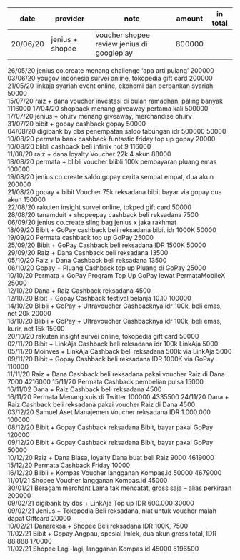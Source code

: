| date | provider | note | amount | in total |
|------|----------|------|--------|----------|	
|20/06/20|	jenius + shopee |	voucher shopee review jenius di googleplay|	800000 |
26/05/20	jenius co.create	menang challenge ‘apa arti pulang’	200000	
03/06/20	yougov indonesia	survei online, tokopedia gift card	200000	
21/05/20	linkaja syariah	event online, ekonomi dan perbankan syariah	50000	
15/07/20	raiz + dana	voucher investasi di bulan ramadhan, paling banyak	1116000	
17/04/20	shopback	menang giveaway pertama kali	500000	
17/07/20	jenius + oh.irv	menang giveaway, merchandise oh.irv		
31/07/20	bibit + gopay	cashback gopay	50000	
04/08/20	digibank by dbs	penempatan saldo tabungan idr 500000	50000	
10/08/20	permata bank	cashback funtastic friday top up gopay	20000	
10/08/20	blibli	cashback beli infinix hot 9	116000	
11/08/20	raiz + dana loyalty	Voucher 22k 4 akun	88000	
18/08/20	permata + blibli	voucher blibli 100k pembayaran pluang emas	100000	
19/08/20	jenius co.create	saldo gopay cerita sempat empat, dua akun	200000	
21/08/20	gopay + bibit	Voucher 75k reksadana bibit bayar via gopay dua akun	150000	
22/08/20	rakuten insight	survei online, tokped gift card	50000	
28/08/20	tanamduit + shopeepay	cashback beli reksadana	7500	
06/09/20	jenius co.create	sling bag jenius x jaka rakhmat		
18/09/20	Bibit + GoPay	cashback beli reksadana bibit idr 1000K	50000	
19/09/20	Permata	cashback top up GoPay	25000	
25/09/20	Bibit + GoPay	Cashback beli reksadana IDR 1500K	50000	
29/09/20	Raiz + Dana	Cashback beli reksadana	13500	
05/10/20	Raiz + Dana	Cashback beli reksadana	13500	
06/10/20	Gopay + Pluang	Cashback top up Pluang di GoPay	25000	
10/10/20	Permata + GoPay	Program Top Up GoPay lewat PermataMobileX	25000	
12/10/20	Dana + Raiz	Cashback reksadana	4500	
12/10/20	Bibit + Gopay	Cashback festival belanja 10.10	100000	
14/10/20	Blibli + GoPay + Ultravoucher	Cashbacknya idr 100k, beli emas, net 20k	20000	
18/10/20	Blibli + GoPay + Ultravoucher	Cashbacknya idr 100k, beli emas, kurir, net 15k	15000	
20/10/20	rakuten insight	survei online, tokopedia gift card	50000	
02/11/20	Bibit + LinkAja	Cashback beli reksadana idr 100k LinkAja	5000	
05/11/20	Moinves + LinkAja	Cashback beli reksadana 500k via LinkAja	5000	
09/11/20	Bibit + Gopay	Cashback beli reksadana IDR 1000K via GoPay	110000	
11/11/20	Raiz + Dana	Cashback beli reksadana pakai voucher Raiz di Dana	7000	4216000
15/11/20	Permata	Cashback pembelian pulsa	15000	
16/11/02	Dana + Raiz	Cashback beli reksadana	4500	
16/11/20	Permata	Menang kuis di Twitter	100000	4335500
24/11/20	Dana + Raiz	Cashback beli reksadana pakai voucher Raiz di Dana	4500	
03/12/20	Samuel Aset Manajemen	Voucher reksadana IDR 1.000.000	100000	
08/12/20	Bibit + Gopay	Cashback reksadana Bibit, bayar pakai GoPay	120000	
09/12/20	Bibit + Gopay	Cashback reksadana Bibit, bayar pakai GoPay	50000	
10/12/20	Raiz + Dana	Biasa, loyalty Dana buat beli Raiz	9000	4619000
15/12/20	Permata	Cashback Friday	10000	
16/12/20	Blibli + Kompas	Voucher langganan Kompas.id	50000	4679000
11/01/21	Shopee	Voucher langganan Kompas.id	45000	
30/01/21	Beragam merchant	Lama tak mencatat, gross saja – alias perkiraan	200000	
09/02/21	digibank by dbs + LinkAja	Top up IDR 600.000	30000	
09/02/21	Jenius + Tokopedia	Beli reksadana, niat untuk voucher malah dapat Giftcard	20000	
10/02/21	Danareksa + Shopee	Beli reksadana IDR 100K,	7500	
11/02/21	Bibit + Gopay	Angpau, spesial Imlek, dua akun gross total, IDR 88.888	170000	
11/02/21	Shopee	Lagi-lagi, langganan Kompas.id	45000	5196500
